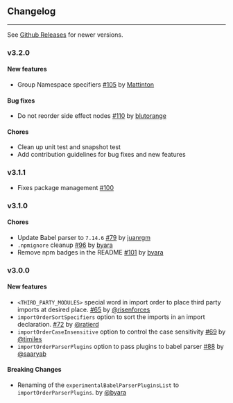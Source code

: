 ## Changelog

---

See [Github Releases](https://github.com/IanVS/prettier-plugin-sort-imports/releases) for newer versions.

### v3.2.0

#### New features

-   Group Namespace specifiers [#105](https://github.com/trivago/prettier-plugin-sort-imports/pull/105) by [Mattinton](https://github.com/Mattinton)

#### Bug fixes

-   Do not reorder side effect nodes [#110](https://github.com/trivago/prettier-plugin-sort-imports/pull/111) by [blutorange](https://github.com/blutorange)

#### Chores

-   Clean up unit test and snapshot test
-   Add contribution guidelines for bug fixes and new features

### v3.1.1

-   Fixes package management [#100](https://github.com/trivago/prettier-plugin-sort-imports/issues/100)

### v3.1.0

#### Chores

-   Update Babel parser to `7.14.6` [#79](https://github.com/trivago/prettier-plugin-sort-imports/pull/79) by [juanrgm](https://github.com/juanrgm)
-   `.npmignore` cleanup [#96](https://github.com/trivago/prettier-plugin-sort-imports/issues/96) by [byara](https://github.com/byara)
-   Remove npm badges in the README [#101](https://github.com/trivago/prettier-plugin-sort-imports/issues/101) by [byara](https://github.com/byara)

### v3.0.0

#### New features

-   `<THIRD_PARTY_MODULES>` special word in import order to place third
    party imports at desired place. [#65](https://github.com/trivago/prettier-plugin-sort-imports/pull/65) by [@risenforces](https://github.com/risenforces)
-   `importOrderSortSpecifiers` option to sort the imports in an import declaration. [#72](https://github.com/trivago/prettier-plugin-sort-imports/pull/72) by [@ratierd](https://github.com/ratierd)
-   `importOrderCaseInsensitive` option to control the case sensitivity [#69](https://github.com/trivago/prettier-plugin-sort-imports/pull/79) by [@timiles](https://github.com/timiles)
-   `importOrderParserPlugins` option to pass plugins to babel parser [#88](https://github.com/trivago/prettier-plugin-sort-imports/pull/88) by [@saaryab](https://github.com/saaryab)

#### Breaking Changes

-   Renaming of the `experimentalBabelParserPluginsList` to `importOrderParserPlugins`. by [@byara](https://github.com/byara)
